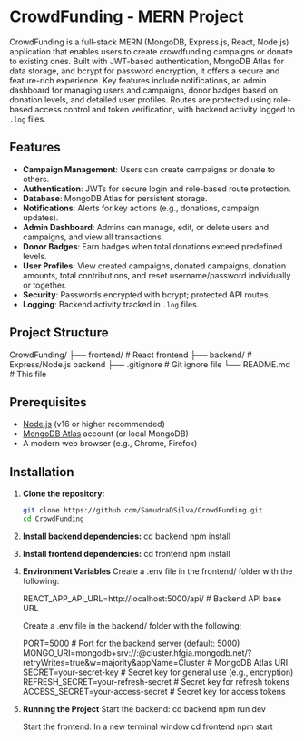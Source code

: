 # CrowdFunding - MERN Project

CrowdFunding is a full-stack MERN (MongoDB, Express.js, React, Node.js) application that enables users to create crowdfunding campaigns or donate to existing ones. Built with JWT-based authentication, MongoDB Atlas for data storage, and bcrypt for password encryption, it offers a secure and feature-rich experience. Key features include notifications, an admin dashboard for managing users and campaigns, donor badges based on donation levels, and detailed user profiles. Routes are protected using role-based access control and token verification, with backend activity logged to `.log` files.

## Features

- **Campaign Management**: Users can create campaigns or donate to others.
- **Authentication**: JWTs for secure login and role-based route protection.
- **Database**: MongoDB Atlas for persistent storage.
- **Notifications**: Alerts for key actions (e.g., donations, campaign updates).
- **Admin Dashboard**: Admins can manage, edit, or delete users and campaigns, and view all transactions.
- **Donor Badges**: Earn badges when total donations exceed predefined levels.
- **User Profiles**: View created campaigns, donated campaigns, donation amounts, total contributions, and reset username/password individually or together.
- **Security**: Passwords encrypted with bcrypt; protected API routes.
- **Logging**: Backend activity tracked in `.log` files.

## Project Structure

CrowdFunding/
├── frontend/ # React frontend
├── backend/ # Express/Node.js backend
├── .gitignore # Git ignore file
└── README.md # This file

## Prerequisites

- [Node.js](https://nodejs.org/) (v16 or higher recommended)
- [MongoDB Atlas](https://www.mongodb.com/cloud/atlas) account (or local MongoDB)
- A modern web browser (e.g., Chrome, Firefox)

## Installation

1. **Clone the repository:**
   ```bash
   git clone https://github.com/SamudraDSilva/CrowdFunding.git
   cd CrowdFunding
   ```
2. **Install backend dependencies:**
   cd backend
   npm install

3. **Install frontend dependencies:**
   cd frontend
   npm install

4. **Environment Variables**
   Create a .env file in the frontend/ folder with the following:

   REACT_APP_API_URL=http://localhost:5000/api/ # Backend API base URL

   Create a .env file in the backend/ folder with the following:

   PORT=5000 # Port for the backend server (default: 5000)
   MONGO_URI=mongodb+srv://<username>:<password>@cluster.hfgia.mongodb.net/?retryWrites=true&w=majority&appName=Cluster # MongoDB Atlas URI
   SECRET=your-secret-key # Secret key for general use (e.g., encryption)
   REFRESH_SECRET=your-refresh-secret # Secret key for refresh tokens
   ACCESS_SECRET=your-access-secret # Secret key for access tokens

5. **Running the Project**
   Start the backend:
   cd backend
   npm run dev

   Start the frontend: In a new terminal window
   cd frontend
   npm start
